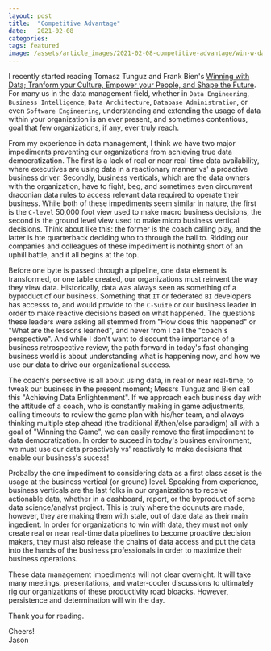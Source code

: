 ```yaml
---
layout: post
title:  "Competitive Advantage"
date:   2021-02-08 
categories:  
tags: featured 
image: /assets/article_images/2021-02-08-competitive-advantage/win-w-data.JPG
---
```


I recently started reading Tomasz Tunguz and Frank Bien's [Winning with Data; Tranform your Culture, Empower your People, and Shape the Future](https://www.amazon.com/Winning-Data-Transform-Culture-Empower/dp/1119257239/ref=sxts_sxwds-bia-wc-rsf1_0?crid=4Z226TRMUADD&cv_ct_cx=winning+with+data&dchild=1&keywords=winning+with+data&pd_rd_i=1119257239&pd_rd_r=a6dcb17d-fb9d-4945-b403-ab685ca83205&pd_rd_w=g4JpJ&pd_rd_wg=tX4wd&pf_rd_p=5168df84-062d-4bdf-8a6e-2680813bd42f&pf_rd_r=CYJBG2YRGJA9R3YR4PYF&psc=1&qid=1612796155&sprefix=Winning+with+%2Caps%2C314&sr=1-1-7bf78e84-8ef2-4f13-9926-bee5153e81cb). For many us in the data management field, whether in `Data Engineering`, `Business Intelligence`, `Data Architecture`, `Database Administration`, or even `Software Engineering`, understanding and extending the usage of data within your organization is an ever present, and sometimes contentious, goal that few organizations, if any, ever truly reach. 

From my experience in data management, I think we have two major impediments preventing our organizations from achieving true data democratization. The first is a lack of real or near real-time data availability, where executives are using data in a reactionary manner vs' a proactive business driver. Secondly, business verticals, which are the data owners with the organization, have to fight, beg, and sometimes even circumvent draconian data rules to access relevant data required to operate their business. While both of these impediments seem similar in nature, the first is the `C-level` 50,000 foot view used to make macro business decisions, the second is the ground level view used to make micro business vertical decisions. Think about like this: the former is the coach calling play, and the latter is hte quarterback deciding who to through the ball to. Ridding our companies and colleagues of these impediment is nothintg short of an uphill battle, and it all begins at the top. 

Before one byte is passed through a pipeline, one data element is transformed, or one table created, our organizations must reinvent the way they view data. Historically, data was always seen as something of a byproduct of our business. Something that `IT` or federated `BI` developers has accesss to, and would provide to the `C-Suite` or our business leader in order to make reactive decisions based on what happened. The questions these leaders were asking all stemmed from "How does this happened" or "What are the lessons learned", and never from I call the "coach's perspective". And while I don't want to discount the importance of a business retrospective review, the path forward in today's fast changing business world is about understanding what is happening now, and how we use our data to drive our organizational success. 

The coach's persective is all about using data, in real or near real-time, to tweak our business in the present moment; Messrs Tunguz and Bien call this "Achieving Data Enlightenment". If we approach each business day with the attitude of a coach, who is constantly making in game adjustments, calling timeouts to review the game plan with his/her team, and always thinking multiple step ahead (the traditional if/then/else paradigm) all with a goal of "Winning the Game", we can easily remove the first impediment to data democratization. In order to suceed in today's busines environment, we must use our data proactively vs' reactively to make decisions that enable our business's sucess! 

Probalby the one impediment to considering data as a first class asset is the usage at the business vertical (or ground) level. Speaking from experience, business verticals are the last folks in our organizations to receive actionable data, whether in a dashboard, report, or the byproduct of some data science/analyst project. This is truly where the dounuts are made, however, they are making them with stale, out of date data as their main ingedient. In order for organizations to win with data, they must not only create real or near real-time data pipelines to become proactive decision makers, they must also release the chains of data access and put the data into the hands of the business professionals in order to maximize their business operations. 

These data management impediments will not clear overnight. It will take many meetings, presentations, and water-cooler discussions to ultimately rig our organizations of these productivity road bloacks. However, persistence and determination will win the day. 

Thank you for reading. 

Cheers!         
Jason 